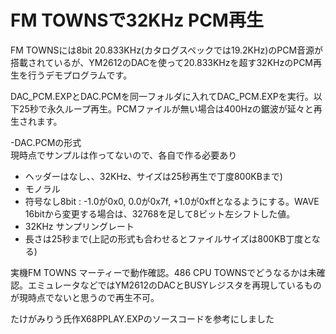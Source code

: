 # FM TOWNSで32KHz PCM再生

FM TOWNSには8bit 20.833KHz(カタログスペックでは19.2KHz)のPCM音源が搭載されているが、YM2612のDACを使って20.833KHzを超す32KHzのPCM再生を行うデモプログラムです。

DAC_PCM.EXPとDAC.PCMを同一フォルダに入れてDAC_PCM.EXPを実行。以下25秒で永久ループ再生。PCMファイルが無い場合は400Hzの鋸波が延々と再生されます。

-DAC.PCMの形式  
現時点でサンプルは作ってないので、各自で作る必要あり  
* ヘッダーはなし、、32KHz、サイズは25秒再生で丁度800KBまで)
* モノラル
* 符号なし8bit : -1.0が0x0, 0.0が0x7f, +1.0が0xffとなるようにする。WAVE 16bitから変更する場合は、32768を足して8ビット左シフトした値。
* 32KHz サンプリングレート
* 長さは25秒まで(上記の形式も合わせるとファイルサイズは800KB丁度となる)
  

実機FM TOWNS マーティーで動作確認。486 CPU TOWNSでどうなるかは未確認。エミュレータなどではYM2612のDACとBUSYレジスタを再現しているものが現時点でないと思うので再生不可。

たけがみりう氏作X68PPLAY.EXPのソースコードを参考にしました
